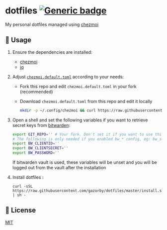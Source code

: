 # dotfiles [![Generic badge](https://img.shields.io/badge/Version-v3.0.0-<COLOR>.svg)](https://shields.io/)

My personal dotfiles managed using [chezmoi](https://github.com/twpayne/chezmoi)

## 🚀 Usage

1. Ensure the dependencies are installed:

   - [chezmoi](https://github.com/twpayne/chezmoi/blob/master/docs/INSTALL.md)
   - [jq](https://stedolan.github.io/jq/)

2. Adjust [`chezmoi.default.toml`](<[https://](https://raw.githubusercontent.com/gazorby/dotfiles/master/chezmoi.default.toml)>) according to your needs:

   - Fork this repo and edit `chezmoi.default.toml` in your fork (recommended)
   - Download `chezmoi.default.toml` from this repo and edit it locally

     ```bash
     mkdir -p ~/.config/chezmoi && curl https://raw.githubusercontent.com/gazorby/dotfiles/master/chezmoi.default.toml --output ~/.config/chezmoi/chezmoi.toml
     ```

3. Open a shell and set the following variables if you want to retrieve secret keys from [bitwarden](<[https://](https://bitwarden.com/)>):

   ```bash
   export GIT_REPO='' # Your fork. Don't set it if you want to use this repo directly
   # The following is only needed if you enabled bw_* config, eg: bw_ssh_import_key
   export BW_CLIENTID=''
   export BW_CLIENTSECRET=''
   export BW_PASSWORD=''
   ```

   If bitwarden vault is used, these variables will be unset and you will be logged out from the vault after the installation

4. Install dotfiles :
   ```console
   curl -sSL https://raw.githubusercontent.com/gazorby/dotfiles/master/install.sh | sh -
   ```

## 📝 License

[MIT](https://github.com/Gazorby/dotfiles/blob/master/LICENSE)
